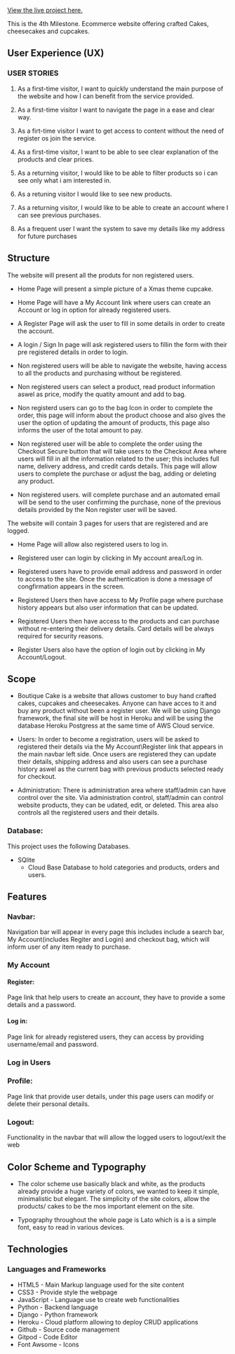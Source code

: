 [View the live project here.](https://andna5980-boutiquecake-v1.herokuapp.com/)

This is the 4th Milestone.
Ecommerce website offering crafted Cakes, cheesecakes and cupcakes.


## User Experience (UX)

### USER STORIES

1. As a first-time visitor, I want to quickly understand the main purpose of the website and how I can benefit 
    from the service provided.

2. As a first-time visitor I want to navigate the page in a ease and clear way.
    
3. As a firt-time visitor I want to get access to content without the need of register os join the service. 

4. As a first-time visitor, I want to be able to see clear explanation of the products and clear prices.

5. As a returning visitor, I would like to be able to filter products so i can see only what i am interested in.
    
6. As a retuning visitor I would like to see new products. 
    
7. As a returning visitor, I would like to be able to create an account where I can see previous purchases. 
    
8. As a frequent user I want the system to save my details like my address for future purchases
      
      
## Structure

The website will present all the produts for non registered users.

- Home Page will present a simple picture of a Xmas theme cupcake.

- Home Page will have a My Account link where users can create an Account or log in option for already registered users.

- A Register Page will ask the user to fill in some details in order to create the account.

- A login / Sign In page will ask registered users to fillin the form with their pre registered details in order to login.

- Non registered users will be able to navigate the website, having access to all the products and purchasing without be registered.

- Non registered users can select a product, read product information aswel as price, modify the quatity amount and add to bag.

- Non registerd users can go to the bag Icon in order to complete the order, this page will inform about the product choose and also gives the user the option of updating the amount of products, this page also informs the user of the total amount to pay.

- Non registered user will be able to complete the order using the Checkout Secure button that will take users to the Checkout Area where users will fill in all the information related to the user; this includes full name, delivery address, and credit cards details. This page will allow users to complete the purchase or adjust the bag, adding or deleting any product.

- Non registered users. will complete purchase and an automated email will be send to the user confirming the purchase, none of the previous details provided by the Non register user will be saved.      


The website will contain 3 pages for users that are registered and are logged.

- Home Page will allow also registered users to log in.

- Registered user can login by clicking in My account area/Log in. 

- Registered users have to provide email address and password in order to access to the site. Once the authentication is done a message of congfirmation appears in the screen.

- Registered Users then have access to My Profile page where purchase history appears but also user information that can be updated.  

- Registered Users then have access to the products and can purchase without re-entering their delivery details. Card details will be always required for security reasons.

- Register Users also have the option of login out by clicking in My Account/Logout.

## Scope

* Boutique Cake is a website that allows customer to buy hand crafted cakes, cupcakes and cheesecakes. Anyone can have acces to it and buy any product without been a register user. We will be using Django framework, the final site will be host in Heroku and will be using the database Heroku Postgress at the same time of AWS Cloud service.

* Users: In order to become a registration, users will be asked to registered their details via the My Account\Register link that appears in the main navbar left side. Once users are registered they can update their details, shipping address and also users can see a purchase history aswel as the current bag with previous products selected ready for checkout.

* Administration: There is administration area where staff/admin can have control over the site. Via administration control, staff/admin can control website products, they can be udated, edit, or deleted. This area also controls all the registered users and their details.


### Database:

This project uses the following Databases.
* SQlite
    * Cloud Base Database to hold categories and products, orders and users.


## Features

### Navbar:
Navigation bar will appear in every page this includes include a search bar, My Account(includes Regiter and Login) and checkout bag, which will inform user of any item ready to purchase.

### My Account
#### Register:
Page link that help users to create an account, they have to provide a some details and a password.

#### Log in:
Page link for already registered users, they can access by providing username/email and password. 

### Log in Users 
### Profile:
Page link that provide user details, under this page users can modify or delete their personal details.

### Logout:
Functionality in the navbar that will allow the logged users to logout/exit the web 

## Color Scheme and Typography

- The color scheme use basically black and white, as the products already provide a huge variety of colors, we wanted to keep it simple, minimalistic but elegant. 
  The simplicity of the site colors, allow the products/ cakes to be the mos important element on the site. 

- Typography throughout the whole page is Lato which is a is a simple font, easy to read in various devices. 


## Technologies
### Languages and Frameworks

- HTML5 - Main Markup language used for the site content
- CSS3 - Provide style the webpage
- JavaScript - Language use to create web functionalities 
- Python - Backend language
- Django - Python framework
- Heroku - Cloud platform allowing to deploy CRUD applications
- Github - Source code management
- Gitpod - Code Editor
- Font Awsome - Icons


       
